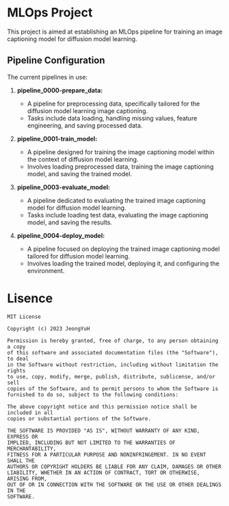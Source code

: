 
# MLOps Project

This project is aimed at establishing an MLOps pipeline for training an image captioning model for diffusion model learning.

## Pipeline Configuration

The current pipelines in use:

1. **pipeline_0000-prepare_data:**
    - A pipeline for preprocessing data, specifically tailored for the diffusion model learning image captioning.
    - Tasks include data loading, handling missing values, feature engineering, and saving processed data.

2. **pipeline_0001-train_model:**
    - A pipeline designed for training the image captioning model within the context of diffusion model learning.
    - Involves loading preprocessed data, training the image captioning model, and saving the trained model.

3. **pipeline_0003-evaluate_model:**
    - A pipeline dedicated to evaluating the trained image captioning model for diffusion model learning.
    - Tasks include loading test data, evaluating the image captioning model, and saving the results.

4. **pipeline_0004-deploy_model:**
    - A pipeline focused on deploying the trained image captioning model tailored for diffusion model learning.
    - Involves loading the trained model, deploying it, and configuring the environment.



# Lisence
```
MIT License

Copyright (c) 2023 JeongYuH

Permission is hereby granted, free of charge, to any person obtaining a copy
of this software and associated documentation files (the "Software"), to deal
in the Software without restriction, including without limitation the rights
to use, copy, modify, merge, publish, distribute, sublicense, and/or sell
copies of the Software, and to permit persons to whom the Software is
furnished to do so, subject to the following conditions:

The above copyright notice and this permission notice shall be included in all
copies or substantial portions of the Software.

THE SOFTWARE IS PROVIDED "AS IS", WITHOUT WARRANTY OF ANY KIND, EXPRESS OR
IMPLIED, INCLUDING BUT NOT LIMITED TO THE WARRANTIES OF MERCHANTABILITY,
FITNESS FOR A PARTICULAR PURPOSE AND NONINFRINGEMENT. IN NO EVENT SHALL THE
AUTHORS OR COPYRIGHT HOLDERS BE LIABLE FOR ANY CLAIM, DAMAGES OR OTHER
LIABILITY, WHETHER IN AN ACTION OF CONTRACT, TORT OR OTHERWISE, ARISING FROM,
OUT OF OR IN CONNECTION WITH THE SOFTWARE OR THE USE OR OTHER DEALINGS IN THE
SOFTWARE.
```